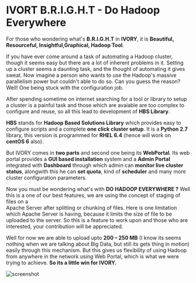 # IVORT B.R.I.G.H.T - Do Hadoop Everywhere

For those who wondering what's **B.R.I.G.H.T** in **IVORY**, it is **Beautiful, Resourceful, Insightful,Graphical, Hadoop Tool**.  

If you have ever come around a task of automating a Hadoop cluster, though it seems easy but there are a lot of inherent problems in it. Setting up a cluster seems a daunting task, and the thought of automating it gives sweat. Now imagine a person who wants to use the Hadoop's massive parallelism power but couldn't able to do so.
Can you guess the reason? Well! One being stuck with the configuration job.

After spending sometime on internet searching for a tool or library to setup a cluster is a painful task and those which are avaiable are too complex to configure and reuse, 
so all this lead to development of **HBS Library**.

**HBS** stands for **Hadoop Based Solutions Library** which provides easy to configure scripts and a complete **one click cluster setup**. It is a **Python 2.7** library, this version is programmed for **RHEL 6.4** (hence will work on **centOS 6** also).

But IVORY comes in **two parts** and second one being its **WebPortal**. Its web portal provides a **GUI based installation** system and a **Admin Portal** integrated with **Dashboard**  through which admin can **monitor live cluster status**, alongwith this he can **set quota**, kind of **scheduler** and many more cluster configuration parameters.

Now you must be wondering what's with **DO HADOOP EVERYWHERE ?** 
Well this is a one of our best features, we are using the concept of staging of files on a  
Apache Server after splitting or chunking of files. Here is one limitation which Apache Server is having, because it limits the size of file to be uploaded to the server.
So this is a feature to work upon and those who are interested, your contribution will be appreciated.

Well for now we are able to upload upto **200 – 250 MB** (I know its seems nothing when we are talking about Big Data, but still its gets thing in motion) easily through this mechanism. But this gives us flexibility of using Hadoop from anywhere in the network using Web Portal, which is what we were trying to achieve. **So its a little win  for  IVORY.** 

![screenshot](https://github.com/lordzuko/IVORY-B.R.I.G.H.T/blob/master/Screenshots/Screenshot%20from%202015-10-11%2012:11:52.png)












